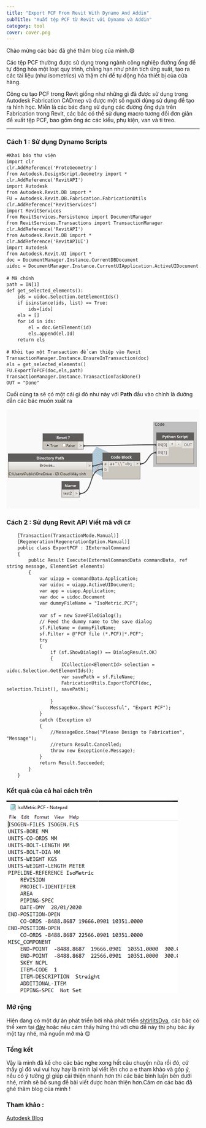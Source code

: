 ```yaml
---
title: "Export PCF From Revit With Dynamo And Addin"
subTitle: "Xuất tệp PCF từ Revit với Dynamo và Addin"
category: tool
cover: cover.png
---
```


Chào mừng các bác đã ghé thăm blog của mình.😄

 Các tệp PCF thường  được sử dụng trong ngành công nghiệp đường ống để tự động hóa một loạt quy trình, chẳng hạn như phân tích ứng suất, tạo ra các tài liệu (như isometrics) và thậm chí để tự động hóa thiết bị của cửa hàng.

 Công cụ tạo PCF trong Revit giống như những gì đã được sử dụng trong Autodesk Fabrication CADmep và được một số người dùng sử dụng để tạo ra hình học. Miễn là các bác đang sử dụng các đường ống dựa trên Fabrication trong Revit, các bác có thể sử dụng macro tương đối đơn giản để xuất tệp PCF, bao gồm ống ác các kiểu, phụ kiện, van và ti treo.

---
### Cách 1 : Sử dụng Dynamo Scripts

```
#Khai báo thư viện
import clr
clr.AddReference('ProtoGeometry')
from Autodesk.DesignScript.Geometry import *
clr.AddReference('RevitAPI')
import Autodesk
from Autodesk.Revit.DB import *
FU = Autodesk.Revit.DB.Fabrication.FabricationUtils
clr.AddReference("RevitServices")
import RevitServices
from RevitServices.Persistence import DocumentManager
from RevitServices.Transactions import TransactionManager
clr.AddReference('RevitAPI')
from Autodesk.Revit.DB import *
clr.AddReference('RevitAPIUI')
import Autodesk
from Autodesk.Revit.UI import *
doc = DocumentManager.Instance.CurrentDBDocument
uidoc = DocumentManager.Instance.CurrentUIApplication.ActiveUIDocument

# Mã chính
path = IN[1]
def get_selected_elements():
	ids = uidoc.Selection.GetElementIds()
	if isinstance(ids, list) == True:
		ids=[ids]
	els = []
	for id in ids:
		el = doc.GetElement(id)
		els.append(el.Id)
	return els

# Khởi tạo một Transaction để can thiệp vào Revit
TransactionManager.Instance.EnsureInTransaction(doc)
els = get_selected_elements()
FU.ExportToPCF(doc,els,path)
TransactionManager.Instance.TransactionTaskDone()		
OUT = "Done"
```
Cuối cùng ta sẽ có một cái gì đó như này với **Path** đầu vào chính là đường dẫn các bác muốn xuất ra

![](https://github.com/chuong9x/DataBlog/blob/master/PCF%20Export/PCF_Export.png?raw=true)



### Cách 2 : Sử dụng Revit API Viết mã với `C#`

```
    [Transaction(TransactionMode.Manual)]
    [Regeneration(RegenerationOption.Manual)]
    public class ExportPCF : IExternalCommand
    {
        public Result Execute(ExternalCommandData commandData, ref string message, ElementSet elements)
        {
            var uiapp = commandData.Application;
            var uidoc = uiapp.ActiveUIDocument;
            var app = uiapp.Application;
            var doc = uidoc.Document
            var dummyFileName = "IsoMetric.PCF";

            var sf = new SaveFileDialog();
            // Feed the dummy name to the save dialog
            sf.FileName = dummyFileName;
            sf.Filter = @"PCF file (*.PCF)|*.PCF";
            try
            {
                if (sf.ShowDialog() == DialogResult.OK)
                {
                    ICollection<ElementId> selection = uidoc.Selection.GetElementIds();
                    var savePath = sf.FileName;
                    FabricationUtils.ExportToPCF(doc, selection.ToList(), savePath);

                }
                MessageBox.Show("Successful", "Export PCF");
            }
            catch (Exception e)
            {
                //MessageBox.Show("Please Design to Fabrication", "Message");
                //return Result.Cancelled;
                throw new Exception(e.Message);
            }
            return Result.Succeeded;
        }
    }
```

### Kết quả của cả hai cách trên 

![](https://github.com/chuong9x/DataBlog/blob/master/PCF%20Export/PCF_002.png?raw=true)

### Mở rộng 

Hiện đang có một dự án phát triển bời nhà phát triển [shtirlitsDva](https://github.com/shtirlitsDva), các bác có thể xem tại [đây](https://github.com/shtirlitsDva/Revit-PCF-Exporter) hoặc nếu cám thấy hứng thú với chủ đề này thì phụ bác ấy một tay nhé, mã nguồn mở mà 😍

### Tổng kết

Vậy là mình đã kể cho các bác nghe xong hết câu chuyện nữa rồi đó, cứ thấy gì đó vui vui hay hay là mình lại viết lên cho a e tham khảo và góp ý, nếu có ý tưởng gì giúp cải thiện nhanh hơn thì các bác bình luận bên dưới nhé, mình sẽ bổ sung để bài viết được hoàn thiện hơn.Cám ơn các bác đã ghé thăm blog của mình !

### Tham khảo :

[Autodesk Blog](https://blogs.autodesk.com/revit/2017/07/26/exporting-pcf-files-from-revit/?_ga=2.175766946.123799178.1581520246-2029095642.1581002495)

